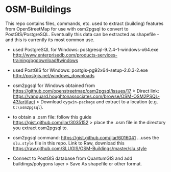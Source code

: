 OSM-Buildings
=============
This repo contains files, commands, etc. used to extract (building) features from OpenStreetMap for use with osm2pgsql to convert to PostGIS/PostgreSQL. Eventually this data can be extracted as shapefile - and this is currently its most common use.

+ used PostgreSQL for Windows: postgresql-9.2.4-1-windows-x64.exe http://www.enterprisedb.com/products-services-training/pgdownload#windows

+ used PostGIS for Windows: postgis-pg92x64-setup-2.0.3-2.exe http://postgis.net/windows_downloads

+ osm2pgsql for Windows obtained from https://github.com/openstreetmap/osm2pgsql/issues/17 > Direct link: https://vanguard.houghtonassociates.com/browse/OSM-OSM2PSQL-43/artifact > Download `cygwin-package` and extract to a location (e.g. `C:\osm2pgsql`).

+ to obtain a .osm file: follow this guide https://gist.github.com/jlar/3035152 > place the .osm file in the directory you extract osm2pgsql to.

+ osm2pgsql command: https://gist.github.com/jlar/6016041 ...uses the `slu.style` file in this repo. Link to Raw, download this https://raw.github.com/SLUGIS/OSM-Buildings/master/slu.style

+ Connect to PostGIS database from QuantumGIS and add buildings/polygons layer > Save As shapefile or other format.

